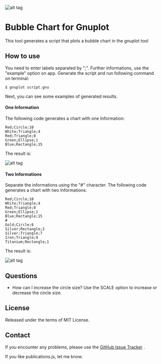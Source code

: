![alt tag](https://raw.githubusercontent.com/thiagodnf/bubble-chart-for-gnuplot/master/img/favicon/android-icon-72x72.png)
# Bubble Chart for Gnuplot

This tool generates a script that plots a bubble chart in the gnuplot tool

## How to use

You need to enter labels separated by ";". Further informations, use the "example" option on app. Generate the script and run following command on terminal:

```text
$ gnuplot script.gnu
```

Next, you can see some examples of generated results.

#### One Information

The following code generates a chart with one Information:

```text
Red;Circle;10
White;Triangle;4
Red;Triangle;8
Green;Ellipse;1
Blue;Rectangle;15
```

The result is:

![alt tag](https://raw.githubusercontent.com/thiagodnf/bubble-chart-for-gnuplot/master/img/example_1.png)

#### Two Informations

Separate the informations using the "#" character. The following code generates a chart with two Informations:

```text
Red;Circle;10
White;Triangle;4
Red;Triangle;8
Green;Ellipse;1
Blue;Rectangle;15
#
Gold;Circle;6
Silver;Rectangle;2
Silver;Triangle;7
Iron;Triangle;9
Titanium;Rectangle;1
```

The result is:

![alt tag](https://raw.githubusercontent.com/thiagodnf/bubble-chart-for-gnuplot/master/img/eample%20_2.png)

## Questions

* How can I increase the circle size? Use the SCALE option to increase or decrease the circle size.

## License

Released under the terms of MIT License.

## Contact

If you encounter any problems, please use the [GitHub Issue Tracker](https://github.com/thiagodnf/bubble-chart-for-gnuplot/issues) .

If you like publications.js, let me know.
